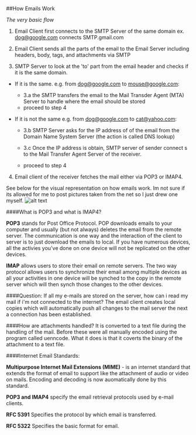 ##How Emails Work

*The very basic flow*

1. Email Client first connects to the SMTP Server of the same domain ex. dog@google.com connects SMTP.gmail.com

2. Email Client sends all the parts of the email to the Email Server including headers, body, tags, and attachments via SMTP

3. SMTP Server to look at the 'to' part from the email header and checks if it is the same domain.

*	If it is the same. e.g. from dog@google.com to mouse@google.com:		
	*	3.a the SMTP transfers the email to the Mail Transder Agent (MTA) Server to handle where the email should be stored
	*	proceed to step 4

*	If it is not the same e.g. from dog@google.com to cat@yahoo.com:
	*	3.b SMTP Server asks for the IP address of of the email from the Domain Name System Server (the action is called DNS lookup)
			
	*	3.c Once the IP address is obtain, SMTP server of sender connect s to the Mail Transfer Agent Server of the receiver.
	*	proceed to step 4

4. Email client of the receiver fetches the mail either via POP3 or IMAP4.

See below for the visual representation on how emails work. Im not sure if its allowed for me to post pictures taken from the net so I just drew one myself.
![alt text](https://github.com/antoniocarlosortiz/svi-training/blob/master/photos/20150228_120750.jpg 'my drawing')

####What is POP3 and what is IMAP4?

**POP3** stands for Post Office Protocol. POP downloads emails to your computer and usually (but not always) deletes the email from the remote server. The communication is one way and the interaction of the client to server is to just download the emails to local. If you have numerous devices, all the activies you've done on one device will not be replicated on the other devices.

**IMAP** allows users to store their email on remote servers. The two way protocol allows users to synchronize their email among multiple devices as all your activities in one device will be synched to the copy in the remote server which will then synch those changes to the other devices.

####Question: If all my e-mails are stored on the server, how can i read my mail if i'm not connected to the internet?
The email client creates local copies which will automatically push all changes to the mail server the next a connection has been established.

####How are attachments handled?
It is converted to a text file during the handling of the mail. Before these were all  manually encoded using the program called uenncode. What it does is that it coverts the binary of the attachment to a text file. 

####Internet Email Standards:

**Multipurpose Internet Mail Extensions (MIME)** - is an internet standard that extends the format of email to support like the attachment of audio or video on mails. Encoding and decoding is now auomatically done by this standard.

**POP3 and IMAP4** specify the email retrieval protocols used by e-mail clients.

**RFC 5391** Specifies the protocol by which email is transferred.

**RFC 5322** Specifies the basic format for email.
